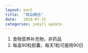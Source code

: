 ```yaml
---
layout: post
title:  "商品概括"
date:   2018-07-31
categories: jekyll update
---
```

  1. 食物营养补充物，非药品
  2. 每盒90粒胶囊，每天1粒可服用90日

